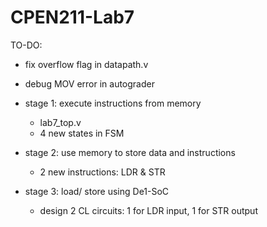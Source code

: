 # CPEN211-Lab7

TO-DO: 
- fix overflow flag in datapath.v
- debug MOV error in autograder

- stage 1: execute instructions from memory 
  - lab7_top.v
  - 4 new states in FSM
  
- stage 2: use memory to store data and instructions
  - 2 new instructions: LDR & STR
  
- stage 3: load/ store using De1-SoC
  - design 2 CL circuits: 1 for LDR input, 1 for STR output
